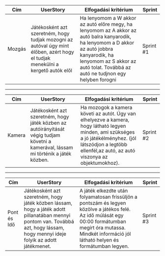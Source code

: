 | Cím | UserStory | Elfogadási kritérium|Sprint|
|-----|-----------|---------------------|---------|
|Mozgás| Játékosként azt szeretném, hogy tudjak mozogni az autóval úgy mint élőben, azért hogy el tudjak menekülni a kergető autók elől| Ha lenyomom a W akkor az autó előre megy, ha lenyomom az A akkor az autó balra kanyarodik, ha lenyomom a D akkor az autó jobbra kanyarodik, ha lenyomom az S akkor az autó tolat. Továbbá az autó ne tudjnon egy helyben forogni|Sprint #1|

---

| Cím | UserStory | Elfogadási kritérium|Sprint |
|-----|-----------|---------------------|---------|
|Kamera| Játékosként azt szeretném, hogy játék közben az autóirányítását végig tudjam követni a kamerával, lássam mi történik a játék közben.| Ha mozogok a kamera követi az autót. Úgy van elhelyezve a kamera, hogy látható legyen minden, ami szükséges a jó játékélményhez. (jól látszódjon a legtöbb ellenfél,az autó, az autó viszonya az objektumokhoz). |Sprint #2 |

---


| Cím | UserStory | Elfogadási kritérium|Sprint |
|-----|-----------|---------------------|---------|
|Pont és Idő| Játékosként azt szeretném, hogy játék közben lássam, hogy a játék adott pillanatában mennyi pontom van. Továbbá azt, hogy lássam, hogy mennyi ideje folyik az adott játékmenet. | A játék elkezdte után folyamatosan frissüljön a pontszám és legyen közölve a játékos felé. Az idő múlását egy 00:00 formátumban megírt óra mutassa. Mindkét információ jól látható helyen és formátumban legyen. | Sprint #3 |